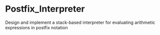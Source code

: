 # Postfix_Interpreter
Design and implement a stack-based interpreter for evaluating arithmetic expressions in postfix notation
